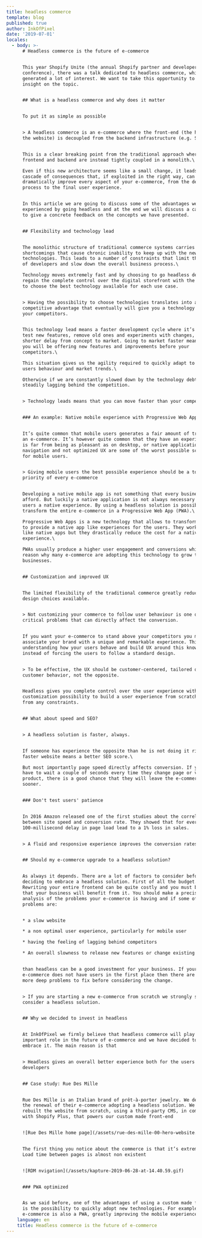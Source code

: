 ```yaml
---
title: headless commerce
template: blog
published: true
author: InkOfPixel
date: '2019-07-01'
locales:
  - body: >-
      # Headless commerce is the future of e-commerce


      This year Shopify Unite (the annual Shopify partner and developer
      conference), there was a talk dedicated to headless commerce, which has
      generated a lot of interest. We want to take this opportunity to give our
      insight on the topic.


      ## What is a headless commerce and why does it matter


      To put it as simple as possible 


      > A headless commerce is an e-commerce where the front-end (the head, e.g.
      the website) is decoupled from the backend infrastructure (e.g. Shopify).


      This is a clear breaking point from the traditional approach where
      frontend and backend are instead tightly coupled in a monolith.\

      Even if this new architecture seems like a small change, it leads to a
      cascade of consequences that, if exploited in the right way, can
      dramatically improve every aspect of your e-commerce, from the development
      process to the final user experience.


      In this article we are going to discuss some of the advantages we have
      experienced by going headless and at the end we will discuss a case study
      to give a concrete feedback on the concepts we have presented.


      ## Flexibility and technology lead


      The monolithic structure of traditional commerce systems carries some
      shortcomings that cause chronic inability to keep up with the newest
      technologies. This leads to a number of constraints that limit the freedom
      of developers and slow down the overall business process.\

      Technology moves extremely fast and by choosing to go headless developers
      regain the complete control over the digital storefront with the freedom
      to choose the best technology available for each use case.


      > Having the possibility to choose technologies translates into a
      competitive advantage that eventually will give you a technology lead over
      your competitors.


      This technology lead means a faster development cycle where it’s easier to
      test new features, remove old ones and experiments with changes, with a
      shorter delay from concept to market. Going to market faster means that
      you will be offering new features and improvements before your
      competitors.\

      This situation gives us the agility required to quickly adapt to the new
      users behaviour and market trends.\

      Otherwise if we are constantly slowed down by the technology debt we will
      steadily lagging behind the competition.


      > Technology leads means that you can move faster than your competitors


      ### An example: Native mobile experience with Progressive Web Apps


      It’s quite common that mobile users generates a fair amount of traffic on
      an e-commerce. It’s however quite common that they have an experience that
      is far from being as pleasant as on desktop, or native application. Slow
      navigation and not optimized UX are some of the worst possible scenario
      for mobile users.


      > Giving mobile users the best possible experience should be a top
      priority of every e-commerce


      Developing a native mobile app is not something that every business can
      afford. But luckily a native application is not always necessary to give
      users a native experience. By using a headless solution is possible to
      transform the entire e-commerce in a Progressive Web App (PWA).\

      Progressive Web Apps is a new technology that allows to transform a webapp
      to provide a native app like experiences for the users. They work just
      like native apps but they drastically reduce the cost for a native user
      experience.\

      PWAs usually produce a higher user engagement and conversions which is the
      reason why many e-commerce are adopting this technology to grow their
      businesses.


      ## Customization and improved UX


      The limited flexibility of the traditional commerce greatly reduce the
      design choices available.


      > Not customizing your commerce to follow user behaviour is one of the
      critical problems that can directly affect the conversion.


      If you want your e-commerce to stand above your competitors you must
      associate your brand with a unique and remarkable experience. This means
      understanding how your users behave and build UX around this knowledge,
      instead of forcing the users to follow a standard design. 


      > To be effective, the UX should be customer-centered, tailored on the
      customer behavior, not the opposite.


      Headless gives you complete control over the user experience with endless
      customization possibility to build a user experience from scratch free
      from any constraints.


      ## What about speed and SEO?


      > A headless solution is faster, always.


      If someone has experience the opposite than he is not doing it right. A
      faster website means a better SEO score.\

      But most importantly page speed directly affects conversion. If your users
      have to wait a couple of seconds every time they change page or view a new
      product, there is a good chance that they will leave the e-commerce
      sooner.


      ### Don't test users' patience


      In 2016 Amazon released one of the first studies about the correlation
      between site speed and conversion rate. They showed that for every
      100-millisecond delay in page load lead to a 1% loss in sales.


      > A fluid and responsive experience improves the conversion rates


      ## Should my e-commerce upgrade to a headless solution?


      As always it depends. There are a lot of factors to consider before
      deciding to embrace a headless solution. First of all the budget.
      Rewriting your entire frontend can be quite costly and you must be sure
      that your business will benefit from it. You should make a precise
      analysis of the problems your e-commerce is having and if some of the
      problems are: 


      * a slow website

      * a non optimal user experience, particularly for mobile user

      * having the feeling of lagging behind competitors

      * An overall slowness to release new features or change existing ones.


      than headless can be a good investment for your business. If your
      e-commerce does not have users in the first place then there are probably
      more deep problems to fix before considering the change.


      > If you are starting a new e-commerce from scratch we strongly suggest to
      consider a headless solution.


      ## Why we decided to invest in headless


      At InkOfPixel we firmly believe that headless commerce will play an
      important role in the future of e-commerce and we have decided to fully
      embrace it. The main reason is that 


      > Headless gives an overall better experience both for the users and the
      developers


      ## Case study: Rue Des Mille


      Rue Des Mille is an Italian brand of prêt-à-porter jewelry. We dealt with
      the renewal of their e-commerce adopting a headless solution. We have
      rebuilt the website from scratch, using a third-party CMS, in combination
      with Shopify Plus, that powers our custom made front-end


      ![Rue Des Mille home page](/assets/rue-des-mille-00-hero-website.jpg)


      The first thing you notice about the commerce is that it’s extremely fast.
      Load time between pages is almost non existent


      ![RDM nvigation](/assets/kapture-2019-06-28-at-14.40.59.gif)


      ### PWA optimized


      As we said before, one of the advantages of using a custom made front end
      is the possibility to quickly adopt new technologies. For example this
      e-commerce is also a PWA, greatly improving the mobile experience.
    language: en
    title: Headless commerce is the future of e-commerce
---
```


